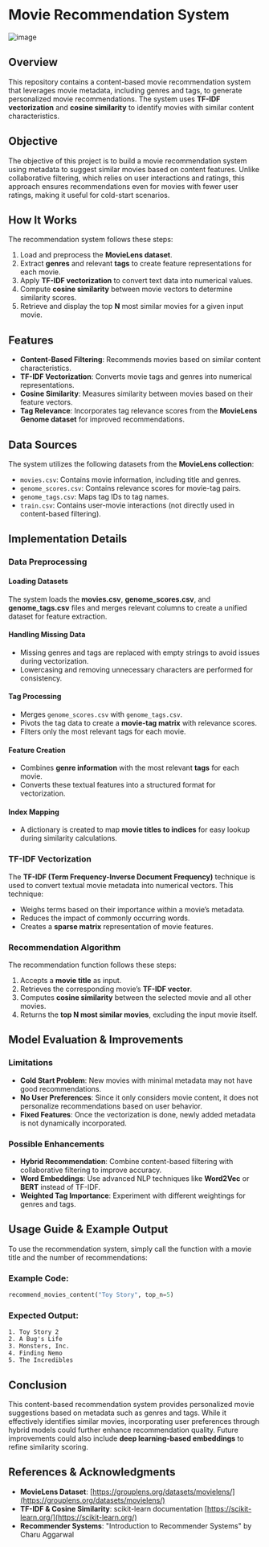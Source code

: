 # Movie Recommendation System
![image](https://github.com/user-attachments/assets/6086e757-a4a5-4d7e-b391-5ce96af1640b)

## Overview
This repository contains a content-based movie recommendation system that leverages movie metadata, including genres and tags, to generate personalized movie recommendations. The system uses **TF-IDF vectorization** and **cosine similarity** to identify movies with similar content characteristics.

## Objective
The objective of this project is to build a movie recommendation system using metadata to suggest similar movies based on content features. Unlike collaborative filtering, which relies on user interactions and ratings, this approach ensures recommendations even for movies with fewer user ratings, making it useful for cold-start scenarios.

## How It Works
The recommendation system follows these steps:
1. Load and preprocess the **MovieLens dataset**.
2. Extract **genres** and relevant **tags** to create feature representations for each movie.
3. Apply **TF-IDF vectorization** to convert text data into numerical values.
4. Compute **cosine similarity** between movie vectors to determine similarity scores.
5. Retrieve and display the top **N** most similar movies for a given input movie.

## Features
- **Content-Based Filtering**: Recommends movies based on similar content characteristics.
- **TF-IDF Vectorization**: Converts movie tags and genres into numerical representations.
- **Cosine Similarity**: Measures similarity between movies based on their feature vectors.
- **Tag Relevance**: Incorporates tag relevance scores from the **MovieLens Genome dataset** for improved recommendations.

## Data Sources
The system utilizes the following datasets from the **MovieLens collection**:
- `movies.csv`: Contains movie information, including title and genres.
- `genome_scores.csv`: Contains relevance scores for movie-tag pairs.
- `genome_tags.csv`: Maps tag IDs to tag names.
- `train.csv`: Contains user-movie interactions (not directly used in content-based filtering).

## Implementation Details
### Data Preprocessing
#### Loading Datasets
The system loads the **movies.csv**, **genome_scores.csv**, and **genome_tags.csv** files and merges relevant columns to create a unified dataset for feature extraction.

#### Handling Missing Data
- Missing genres and tags are replaced with empty strings to avoid issues during vectorization.
- Lowercasing and removing unnecessary characters are performed for consistency.

#### Tag Processing
- Merges `genome_scores.csv` with `genome_tags.csv`.
- Pivots the tag data to create a **movie-tag matrix** with relevance scores.
- Filters only the most relevant tags for each movie.

#### Feature Creation
- Combines **genre information** with the most relevant **tags** for each movie.
- Converts these textual features into a structured format for vectorization.

#### Index Mapping
- A dictionary is created to map **movie titles to indices** for easy lookup during similarity calculations.

### TF-IDF Vectorization
The **TF-IDF (Term Frequency-Inverse Document Frequency)** technique is used to convert textual movie metadata into numerical vectors. This technique:
- Weighs terms based on their importance within a movie’s metadata.
- Reduces the impact of commonly occurring words.
- Creates a **sparse matrix** representation of movie features.

### Recommendation Algorithm
The recommendation function follows these steps:
1. Accepts a **movie title** as input.
2. Retrieves the corresponding movie’s **TF-IDF vector**.
3. Computes **cosine similarity** between the selected movie and all other movies.
4. Returns the **top N most similar movies**, excluding the input movie itself.

## Model Evaluation & Improvements
### Limitations
- **Cold Start Problem**: New movies with minimal metadata may not have good recommendations.
- **No User Preferences**: Since it only considers movie content, it does not personalize recommendations based on user behavior.
- **Fixed Features**: Once the vectorization is done, newly added metadata is not dynamically incorporated.

### Possible Enhancements
- **Hybrid Recommendation**: Combine content-based filtering with collaborative filtering to improve accuracy.
- **Word Embeddings**: Use advanced NLP techniques like **Word2Vec** or **BERT** instead of TF-IDF.
- **Weighted Tag Importance**: Experiment with different weightings for genres and tags.

## Usage Guide & Example Output
To use the recommendation system, simply call the function with a movie title and the number of recommendations:

### Example Code:
```python
recommend_movies_content("Toy Story", top_n=5)
```

### Expected Output:
```
1. Toy Story 2
2. A Bug's Life
3. Monsters, Inc.
4. Finding Nemo
5. The Incredibles
```

## Conclusion
This content-based recommendation system provides personalized movie suggestions based on metadata such as genres and tags. While it effectively identifies similar movies, incorporating user preferences through hybrid models could further enhance recommendation quality. Future improvements could also include **deep learning-based embeddings** to refine similarity scoring.

## References & Acknowledgments
- **MovieLens Dataset**: [https://grouplens.org/datasets/movielens/](https://grouplens.org/datasets/movielens/)
- **TF-IDF & Cosine Similarity**: scikit-learn documentation [https://scikit-learn.org/](https://scikit-learn.org/)
- **Recommender Systems**: "Introduction to Recommender Systems" by Charu Aggarwal

